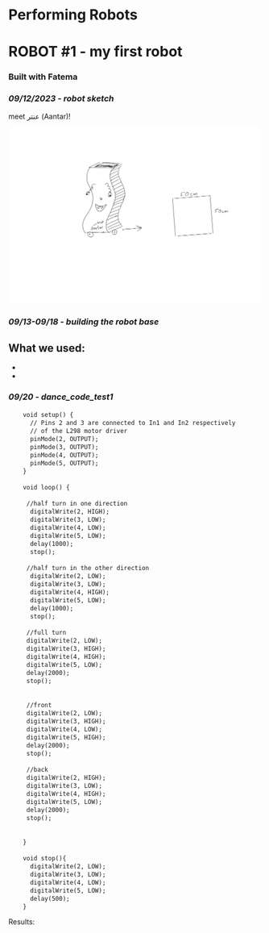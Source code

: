 # Performing Robots

# ROBOT #1 - my first robot
### Built with Fatema

###  *09/12/2023 - robot sketch*
meet عنتر (Aantar)!

![ANTAR](https://github.com/j-da-savage/Performing-robots/blob/main/sketch1.jpg)

###  *09/13-09/18 - building the robot base*

What we used:
-
-
-







###  *09/20 - dance_code_test1*

        void setup() {
          // Pins 2 and 3 are connected to In1 and In2 respectively
          // of the L298 motor driver
          pinMode(2, OUTPUT);
          pinMode(3, OUTPUT);
          pinMode(4, OUTPUT);
          pinMode(5, OUTPUT);
        }
        
        void loop() {
        
         //half turn in one direction
          digitalWrite(2, HIGH);
          digitalWrite(3, LOW);
          digitalWrite(4, LOW);
          digitalWrite(5, LOW);
          delay(1000); 
          stop(); 
          
         //half turn in the other direction
          digitalWrite(2, LOW);
          digitalWrite(3, LOW);
          digitalWrite(4, HIGH);
          digitalWrite(5, LOW);
          delay(1000); 
          stop();
          
         //full turn
         digitalWrite(2, LOW);
         digitalWrite(3, HIGH);
         digitalWrite(4, HIGH);
         digitalWrite(5, LOW);
         delay(2000); 
         stop();
        
        
         //front
         digitalWrite(2, LOW);
         digitalWrite(3, HIGH);
         digitalWrite(4, LOW);
         digitalWrite(5, HIGH);
         delay(2000); 
         stop();
        
         //back
         digitalWrite(2, HIGH);
         digitalWrite(3, LOW);
         digitalWrite(4, HIGH);
         digitalWrite(5, LOW);
         delay(2000); 
         stop();
         
        
        }
        
        void stop(){
          digitalWrite(2, LOW);
          digitalWrite(3, LOW);
          digitalWrite(4, LOW);
          digitalWrite(5, LOW);
          delay(500);
        }

Results:



